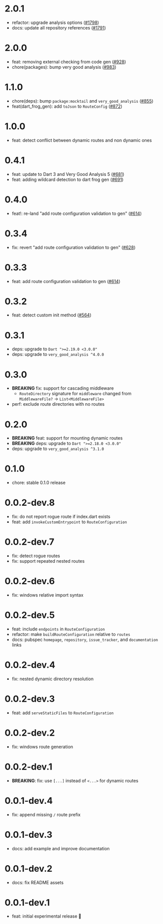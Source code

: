 # 2.0.1

- refactor: upgrade analysis options ([#1798](https://github.com/dart-frog-dev/dart_frog/pull/1798))
- docs: update all repository references ([#1791](https://github.com/dart-frog-dev/dart_frog/pull/1791))

# 2.0.0

- feat: removing external checking from code gen ([#928](https://github.com/dart-frog-dev/dart_frog/pull/928))
- chore(packages): bump very good analysis ([#983](https://github.com/dart-frog-dev/dart_frog/pull/983))

# 1.1.0

- chore(deps): bump `package:mocktail` and `very_good_analysis` ([#855](https://github.com/dart-frog-dev/dart_frog/pull/855))
- feat(dart_frog_gen): add `toJson` to `RouteConfig` ([#872](https://github.com/dart-frog-dev/dart_frog/pull/872))

# 1.0.0

- feat: detect conflict between dynamic routes and non dynamic ones

# 0.4.1

- feat: update to Dart 3 and Very Good Analysis 5 ([#681](https://github.com/dart-frog-dev/dart_frog/pull/681))
- feat: adding wildcard detection to dart frog gen ([#691](https://github.com/dart-frog-dev/dart_frog/pull/691))

# 0.4.0

- feat!: re-land "add route configuration validation to gen" ([#614](https://github.com/dart-frog-dev/dart_frog/pull/614))

# 0.3.4

- fix: revert "add route configuration validation to gen" ([#628](https://github.com/dart-frog-dev/dart_frog/pull/628))

# 0.3.3

- feat: add route configuration validation to gen ([#614](https://github.com/dart-frog-dev/dart_frog/pull/614))

# 0.3.2

- feat: detect custom init method ([#564](https://github.com/dart-frog-dev/dart_frog/pull/564))

# 0.3.1

- deps: upgrade to `Dart ">=2.19.0 <3.0.0"`
- deps: upgrade to `very_good_analysis ^4.0.0`

# 0.3.0

- **BREAKING** fix: support for cascading middleware
  - `RouteDirectory` signature for `middleware` changed from `MiddlewareFile?` -> `List<MiddlewareFile>`
- perf: exclude route directories with no routes

# 0.2.0

- **BREAKING** feat: support for mounting dynamic routes
- **BREAKING** deps: upgrade to `Dart ">=2.18.0 <3.0.0"`
- deps: upgrade to `very_good_analysis ^3.1.0`

# 0.1.0

- chore: stable 0.1.0 release

# 0.0.2-dev.8

- fix: do not report rogue route if index.dart exists
- feat: add `invokeCustomEntrypoint` to `RouteConfiguration`

# 0.0.2-dev.7

- fix: detect rogue routes
- fix: support repeated nested routes

# 0.0.2-dev.6

- fix: windows relative import syntax

# 0.0.2-dev.5

- feat: include `endpoints` in `RouteConfiguration`
- refactor: make `buildRouteConfiguration` relative to `routes`
- docs: pubspec `homepage`, `repository`, `issue_tracker`, and `documentation` links

# 0.0.2-dev.4

- fix: nested dynamic directory resolution

# 0.0.2-dev.3

- feat: add `serveStaticFiles` to `RouteConfiguration`

# 0.0.2-dev.2

- fix: windows route generation

# 0.0.2-dev.1

- **BREAKING**: fix: use `[...]` instead of `<...>` for dynamic routes

# 0.0.1-dev.4

- fix: append missing `/` route prefix

# 0.0.1-dev.3

- docs: add example and improve documentation

# 0.0.1-dev.2

- docs: fix README assets

# 0.0.1-dev.1

- feat: initial experimental release 🎉
